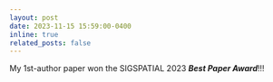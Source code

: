 ```yaml
---
layout: post
date: 2023-11-15 15:59:00-0400
inline: true
related_posts: false
---
```


My 1st-author paper won the SIGSPATIAL 2023 ***Best Paper Award***!!!